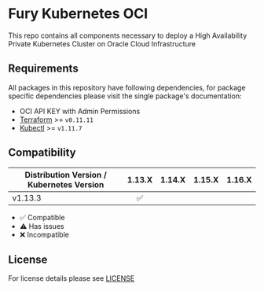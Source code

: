 # Fury Kubernetes OCI

This repo contains all components necessary to deploy a High Availability Private Kubernetes Cluster on Oracle Cloud Infrastructure

## Requirements

All packages in this repository have following dependencies, for package
specific dependencies please visit the single package's documentation:

- OCI API KEY with Admin Permissions
- [Terraform](https://learn.hashicorp.com/terraform/getting-started/install.html) >= `v0.11.11`
- [Kubectl](https://kubernetes.io/docs/tasks/tools/install-kubectl/) >= `v1.11.7`

## Compatibility

| Distribution Version / Kubernetes Version | 1.13.X             | 1.14.X             | 1.15.X             | 1.16.X             |
|-------------------------------------------|:------------------:|:------------------:|:------------------:|:------------------:|
| v1.13.3                                   | :white_check_mark: |                    |                    |                    |

- :white_check_mark: Compatible
- :warning: Has issues
- :x: Incompatible

## License

For license details please see [LICENSE](LICENCE)